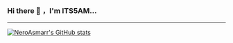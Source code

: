 ### Hi there 👋 ，I'm ITS5AM...
---

[![NeroAsmarr's GitHub stats](https://github-readme-stats.vercel.app/api?username=neroasmarr&theme=dracula)](https://github.com/anuraghazra/github-readme-stats)

